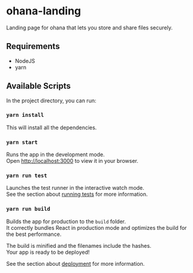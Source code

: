 # ohana-landing
Landing page for ohana that lets you store and share files securely.

## Requirements
- NodeJS
- yarn

## Available Scripts

In the project directory, you can run:

### `yarn install` 

This will install all the dependencies.

### `yarn start`

Runs the app in the development mode.\
Open [http://localhost:3000](http://localhost:3000) to view it in your browser.

### `yarn run test`

Launches the test runner in the interactive watch mode.\
See the section about [running tests](https://facebook.github.io/create-react-app/docs/running-tests) for more information.

### `yarn run build`

Builds the app for production to the `build` folder.\
It correctly bundles React in production mode and optimizes the build for the best performance.

The build is minified and the filenames include the hashes.\
Your app is ready to be deployed!

See the section about [deployment](https://facebook.github.io/create-react-app/docs/deployment) for more information.